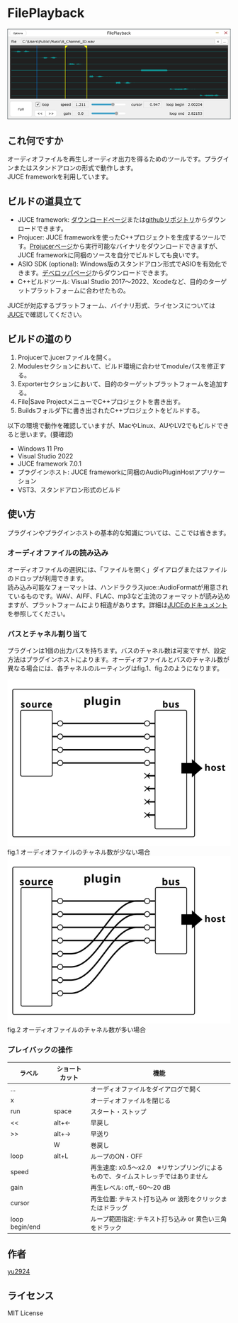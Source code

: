 # FilePlayback
 
 ![スクリーンショット](media/screenshot.png)

## これ何ですか

オーディオファイルを再生しオーディオ出力を得るためのツールです。プラグインまたはスタンドアロンの形式で動作します。  
JUCE frameworkを利用しています。

## ビルドの道具立て

* JUCE framework: [ダウンロードページ](https://juce.com/get-juce/download)または[githubリポジトリ](https://github.com/juce-framework/JUCE)からダウンロードできます。
* Projucer: JUCE frameworkを使ったC++プロジェクトを生成するツールです。[Projucerページ](https://juce.com/discover/projucer)から実行可能なバイナリをダウンロードできますが、JUCE frameworkに同梱のソースを自分でビルドしても良いです。
* ASIO SDK (optional): Windows版のスタンドアロン形式でASIOを有効化できます。[デベロッパページ](https://www.steinberg.net/developers/)からダウンロードできます。
* C++ビルドツール: Visual Studio 2017～2022、Xcodeなど、目的のターゲットプラットフォームに合わせたもの。

JUCEが対応するプラットフォーム、バイナリ形式、ライセンスについては[JUCE](https://juce.com/)で確認してください。

## ビルドの道のり

1. Projucerで.jucerファイルを開く。
2. Modulesセクションにおいて、ビルド環境に合わせてmoduleパスを修正する。
3. Exporterセクションにおいて、目的のターゲットプラットフォームを追加する。
4. File|Save ProjectメニューでC++プロジェクトを書き出す。
5. Buildsフォルダ下に書き出されたC++プロジェクトをビルドする。

以下の環境で動作を確認していますが、MacやLinux、AUやLV2でもビルドできると思います。(要確認)
* Windows 11 Pro
* Visual Studio 2022
* JUCE framework 7.0.1
* プラグインホスト: JUCE frameworkに同梱のAudioPluginHostアプリケーション
* VST3、スタンドアロン形式のビルド

## 使い方

プラグインやプラグインホストの基本的な知識については、ここでは省きます。

### オーディオファイルの読み込み

オーディオファイルの選択には、「ファイルを開く」ダイアログまたはファイルのドロップが利用できます。  
読み込み可能なフォーマットは、ハンドラクラスjuce::AudioFormatが用意されているものです。WAV、AIFF、FLAC、mp3など主流のフォーマットが読み込めますが、プラットフォームにより相違があります。詳細は[JUCEのドキュメント](https://juce.com/learn/documentation)を参照してください。  

### バスとチャネル割り当て

プラグインは1個の出力バスを持ちます。バスのチャネル数は可変ですが、設定方法はプラグインホストによります。オーディオファイルとバスのチャネル数が異なる場合には、各チャネルのルーティングはfig.1、fig.2のようになります。

![オーディオファイルのチャネル数が少ない場合](media/channel-assign-1.svg) fig.1 オーディオファイルのチャネル数が少ない場合  
![オーディオファイルのチャネル数が多い場合](media/channel-assign-2.svg) fig.2 オーディオファイルのチャネル数が多い場合  

### プレイバックの操作

|ラベル|ショートカット|機能|
|--|--|--|
|...|　|オーディオファイルをダイアログで開く|
|x|　|オーディオファイルを閉じる|
|run|space|スタート・ストップ|
|<<|alt+←|早戻し|
|>>|alt+→|早送り|
|　|W|巻戻し|
|loop|alt+L|ループのON・OFF|
|speed| |再生速度: x0.5～x2.0　※リサンプリングによるもので、タイムストレッチではありません|
|gain| |再生レベル: off,-60～20 dB|
|cursor| |再生位置: テキスト打ち込み or 波形をクリックまたはドラッグ|
|loop begin/end| |ループ範囲指定: テキスト打ち込み or 黄色い三角をドラック|

## 作者

[yu2924](https://twitter.com/yu2924)

## ライセンス

MIT License
